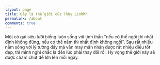 ```yaml
---
layout: page
title: Đây là thế giới của Thùy Linhhh
permalink: /about
comments: true
---
```


<div class="row justify-content-between">
<div class="col-md-8 pr-5">

<p> Một cô gái siêu lười biếng luôn sống với tinh thần "nếu có thể ngồi thì nhất định không đứng, nếu có thể nằm thì nhất định không ngồi". Sau rất nhiều năm sống với lý tưởng đấy mà vẫn may mắn nhận được rất nhiều điều tốt đẹp, thì mình nghĩ chắc là đến lúc phải thay đổi rồi. Hy vọng thế giới này sẽ được chăm chút để lớn lên mỗi ngày.
<p class="mb-5">
  

